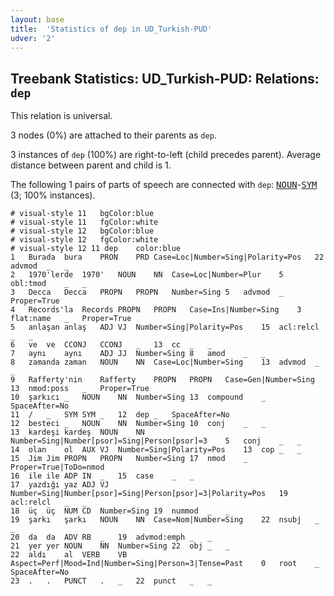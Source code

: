 ```yaml
---
layout: base
title:  'Statistics of dep in UD_Turkish-PUD'
udver: '2'
---
```


## Treebank Statistics: UD_Turkish-PUD: Relations: `dep`

This relation is universal.

3 nodes (0%) are attached to their parents as `dep`.

3 instances of `dep` (100%) are right-to-left (child precedes parent).
Average distance between parent and child is 1.

The following 1 pairs of parts of speech are connected with `dep`: <tt><a href="tr_pud-pos-NOUN.html">NOUN</a></tt>-<tt><a href="tr_pud-pos-SYM.html">SYM</a></tt> (3; 100% instances).


~~~ conllu
# visual-style 11	bgColor:blue
# visual-style 11	fgColor:white
# visual-style 12	bgColor:blue
# visual-style 12	fgColor:white
# visual-style 12 11 dep	color:blue
1	Burada	bura	PRON	PRD	Case=Loc|Number=Sing|Polarity=Pos	22	advmod	_	_
2	1970'lerde	1970'	NOUN	NN	Case=Loc|Number=Plur	5	obl:tmod	_	_
3	Decca	Decca	PROPN	PROPN	Number=Sing	5	advmod	_	Proper=True
4	Records'la	Records	PROPN	PROPN	Case=Ins|Number=Sing	3	flat:name	_	Proper=True
5	anlaşan	anlaş	ADJ	VJ	Number=Sing|Polarity=Pos	15	acl:relcl	_	_
6	ve	ve	CCONJ	CCONJ	_	13	cc	_	_
7	aynı	aynı	ADJ	JJ	Number=Sing	8	amod	_	_
8	zamanda	zaman	NOUN	NN	Case=Loc|Number=Sing	13	advmod	_	_
9	Rafferty'nin	Rafferty	PROPN	PROPN	Case=Gen|Number=Sing	13	nmod:poss	_	Proper=True
10	şarkıcı	_	NOUN	NN	Number=Sing	13	compound	_	SpaceAfter=No
11	/	_	SYM	SYM	_	12	dep	_	SpaceAfter=No
12	besteci	_	NOUN	NN	Number=Sing	10	conj	_	_
13	kardeşi	kardeş	NOUN	NN	Number=Sing|Number[psor]=Sing|Person[psor]=3	5	conj	_	_
14	olan	ol	AUX	VJ	Number=Sing|Polarity=Pos	13	cop	_	_
15	Jim	Jim	PROPN	PROPN	Number=Sing	17	nmod	_	Proper=True|ToDo=nmod
16	ile	ile	ADP	IN	_	15	case	_	_
17	yazdığı	yaz	ADJ	VJ	Number=Sing|Number[psor]=Sing|Person[psor]=3|Polarity=Pos	19	acl:relcl	_	_
18	üç	üç	NUM	CD	Number=Sing	19	nummod	_	_
19	şarkı	şarkı	NOUN	NN	Case=Nom|Number=Sing	22	nsubj	_	_
20	da	da	ADV	RB	_	19	advmod:emph	_	_
21	yer	yer	NOUN	NN	Number=Sing	22	obj	_	_
22	aldı	al	VERB	VB	Aspect=Perf|Mood=Ind|Number=Sing|Person=3|Tense=Past	0	root	_	SpaceAfter=No
23	.	.	PUNCT	.	_	22	punct	_	_

~~~


